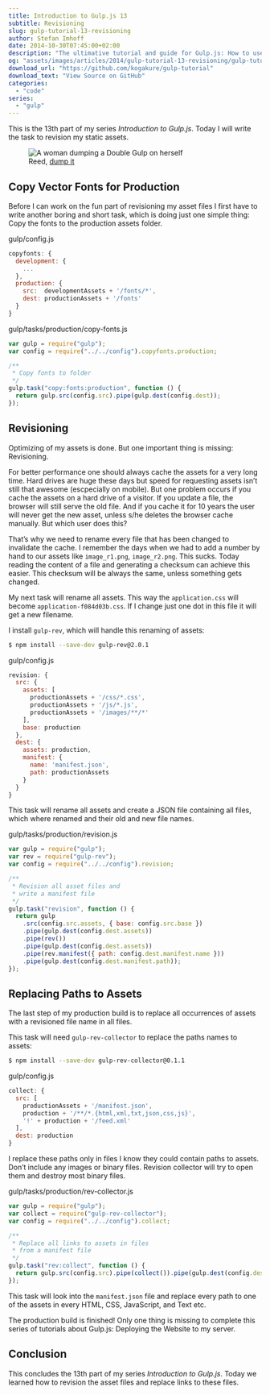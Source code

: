 ```yaml
---
title: Introduction to Gulp.js 13
subtitle: Revisioning
slug: gulp-tutorial-13-revisioning
author: Stefan Imhoff
date: 2014-10-30T07:45:00+02:00
description: "The ultimative tutorial and guide for Gulp.js: How to use revisioning to allow long caching of your assets and replace them  with hashed file names, that can be cache busted."
og: "assets/images/articles/2014/gulp-tutorial-13-revisioning/gulp-tutorial-13.jpg"
download_url: "https://github.com/kogakure/gulp-tutorial"
download_text: "View Source on GitHub"
categories:
  - "code"
series:
  - "gulp"
---
```


This is the 13th part of my series _Introduction to Gulp.js_. Today I will write the task to revision my static assets.

<figure class="image-figure">
  <img src="/assets/images/articles/2014/gulp-tutorial-13-revisioning/gulp-tutorial-13.jpg" alt="A woman dumping a Double Gulp on herself">
  <figcaption>
  Reed, <a href="https://www.flickr.com/photos/ishatter/3614680378" target="_blank" rel="nofollow" rel="noopener">dump it</a>
  </figcaption>
</figure>

## Copy Vector Fonts for Production

Before I can work on the fun part of revisioning my asset files I first have to write another boring and short task, which is doing just one simple thing: Copy the fonts to the production assets folder.

<p class="code-info">gulp/config.js</p>

```javascript
copyfonts: {
  development: {
    ...
  },
  production: {
    src:  developmentAssets + '/fonts/*',
    dest: productionAssets + '/fonts'
  }
}
```

<p class="code-info">gulp/tasks/production/copy-fonts.js</p>

```javascript
var gulp = require("gulp");
var config = require("../../config").copyfonts.production;

/**
 * Copy fonts to folder
 */
gulp.task("copy:fonts:production", function () {
  return gulp.src(config.src).pipe(gulp.dest(config.dest));
});
```

## Revisioning

Optimizing of my assets is done. But one important thing is missing: Revisioning.

For better performance one should always cache the assets for a very long time. Hard drives are huge these days but speed for requesting assets isn’t still that awesome (escpecially on mobile). But one problem occurs if you cache the assets on a hard drive of a visitor. If you update a file, the browser will still serve the old file. And if you cache it for 10 years the user will never get the new asset, unless s/he deletes the browser cache manually. But which user does this?

That’s why we need to rename every file that has been changed to invalidate the cache. I remember the days when we had to add a number by hand to our assets like `image_r1.png`, `image_r2.png`. This sucks. Today reading the content of a file and generating a checksum can achieve this easier. This checksum will be always the same, unless something gets changed.

My next task will rename all assets. This way the `application.css` will become `application-f084d03b.css`. If I change just one dot in this file it will get a new filename.

I install `gulp-rev`, which will handle this renaming of assets:

```bash
$ npm install --save-dev gulp-rev@2.0.1
```

<p class="code-info">gulp/config.js</p>

```javascript
revision: {
  src: {
    assets: [
      productionAssets + '/css/*.css',
      productionAssets + '/js/*.js',
      productionAssets + '/images/**/*'
    ],
    base: production
  },
  dest: {
    assets: production,
    manifest: {
      name: 'manifest.json',
      path: productionAssets
    }
  }
}
```

This task will rename all assets and create a JSON file containing all files, which where renamed and their old and new file names.

<p class="code-info">gulp/tasks/production/revision.js</p>

```javascript
var gulp = require("gulp");
var rev = require("gulp-rev");
var config = require("../../config").revision;

/**
 * Revision all asset files and
 * write a manifest file
 */
gulp.task("revision", function () {
  return gulp
    .src(config.src.assets, { base: config.src.base })
    .pipe(gulp.dest(config.dest.assets))
    .pipe(rev())
    .pipe(gulp.dest(config.dest.assets))
    .pipe(rev.manifest({ path: config.dest.manifest.name }))
    .pipe(gulp.dest(config.dest.manifest.path));
});
```

## Replacing Paths to Assets

The last step of my production build is to replace all occurrences of assets with a revisioned file name in all files.

This task will need `gulp-rev-collector` to replace the paths names to assets:

```bash
$ npm install --save-dev gulp-rev-collector@0.1.1
```

<p class="code-info">gulp/config.js</p>

```javascript
collect: {
  src: [
    productionAssets + '/manifest.json',
    production + '/**/*.{html,xml,txt,json,css,js}',
    '!' + production + '/feed.xml'
  ],
  dest: production
}
```

I replace these paths only in files I know they could contain paths to assets. Don’t include any images or binary files. Revision collector will try to open them and destroy most binary files.

<p class="code-info">gulp/tasks/production/rev-collector.js</p>

```javascript
var gulp = require("gulp");
var collect = require("gulp-rev-collector");
var config = require("../../config").collect;

/**
 * Replace all links to assets in files
 * from a manifest file
 */
gulp.task("rev:collect", function () {
  return gulp.src(config.src).pipe(collect()).pipe(gulp.dest(config.dest));
});
```

This task will look into the `manifest.json` file and replace every path to one of the assets in every HTML, CSS, JavaScript, and Text etc.

The production build is finished! Only one thing is missing to complete this series of tutorials about Gulp.js: Deploying the Website to my server.

## Conclusion

This concludes the 13th part of my series _Introduction to Gulp.js_. Today we learned how to revision the asset files and replace links to these files.
